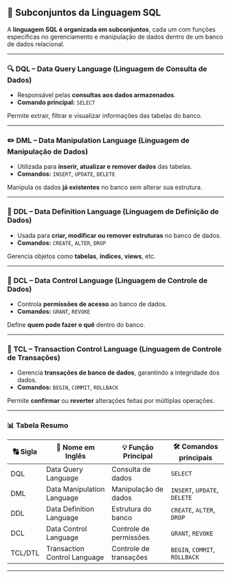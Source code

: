 ## 🧩 Subconjuntos da Linguagem SQL

A **linguagem SQL é organizada em subconjuntos**, cada um com funções específicas no gerenciamento e manipulação de dados dentro de um banco de dados relacional.

---

### 🔍 **DQL – Data Query Language (Linguagem de Consulta de Dados)**

- Responsável pelas **consultas aos dados armazenados**.
- **Comando principal:** `SELECT`

Permite extrair, filtrar e visualizar informações das tabelas do banco.

---

### ✏️ **DML – Data Manipulation Language (Linguagem de Manipulação de Dados)**

- Utilizada para **inserir, atualizar e remover dados** das tabelas.
- **Comandos:** `INSERT`, `UPDATE`, `DELETE`

Manipula os dados **já existentes** no banco sem alterar sua estrutura.

---

### 🔧 **DDL – Data Definition Language (Linguagem de Definição de Dados)**

- Usada para **criar, modificar ou remover estruturas** no banco de dados.
- **Comandos:** `CREATE`, `ALTER`, `DROP`

Gerencia objetos como **tabelas**, **índices**, **views**, etc.

---

### 🔐 **DCL – Data Control Language (Linguagem de Controle de Dados)**

- Controla **permissões de acesso** ao banco de dados.
- **Comandos:** `GRANT`, `REVOKE`

Define **quem pode fazer o quê** dentro do banco.

---

### 🔁 **TCL – Transaction Control Language (Linguagem de Controle de Transações)**

- Gerencia **transações de banco de dados**, garantindo a integridade dos dados.
- **Comandos:** `BEGIN`, `COMMIT`, `ROLLBACK`

Permite **confirmar** ou **reverter** alterações feitas por múltiplas operações.

---

### 📊 Tabela Resumo

| 🔠 Sigla | 💬 Nome em Inglês                | 💡 Função Principal                         | 🛠️ Comandos principais                  |
|---------|----------------------------------|---------------------------------------------|-----------------------------------------|
| DQL     | Data Query Language              | Consulta de dados                            | `SELECT`                                 |
| DML     | Data Manipulation Language       | Manipulação de dados                         | `INSERT`, `UPDATE`, `DELETE`             |
| DDL     | Data Definition Language         | Estrutura do banco                           | `CREATE`, `ALTER`, `DROP`                |
| DCL     | Data Control Language            | Controle de permissões                       | `GRANT`, `REVOKE`                        |
| TCL/DTL | Transaction Control Language     | Controle de transações                       | `BEGIN`, `COMMIT`, `ROLLBACK`            |

---


